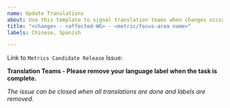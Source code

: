 ```yaml
---
name: Update Translations
about: Use this template to signal translation teams when changes occur in the original WGs.
title: "<change> - <affected-WG> - <metric/focus-area name>"
labels: Chinese, Spanish

---
```


Link to `Metrics Candidate Release` Issue: 

**Translation Teams - Please remove your language label when the task is complete.**

_The issue can be closed when all translations are done and labels are removed._